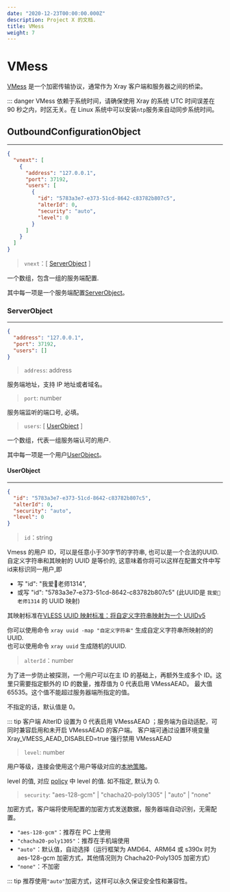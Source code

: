 ```yaml
---
date: "2020-12-23T00:00:00.000Z"
description: Project X 的文档.
title: VMess
weight: 7
---
```


# VMess

[VMess](../../../develop/protocols/vmess) 是一个加密传输协议，通常作为 Xray 客户端和服务器之间的桥梁。

::: danger
VMess 依赖于系统时间，请确保使用 Xray 的系统 UTC 时间误差在 90 秒之内，时区无关。在 Linux 系统中可以安装`ntp`服务来自动同步系统时间。</br>


## OutboundConfigurationObject

---

```json
{
  "vnext": [
    {
      "address": "127.0.0.1",
      "port": 37192,
      "users": [
        {
          "id": "5783a3e7-e373-51cd-8642-c83782b807c5",
          "alterId": 0,
          "security": "auto",
          "level": 0
        }
      ]
    }
  ]
}
```

> `vnext`：\[ [ServerObject](#serverobject) \]

一个数组，包含一组的服务端配置. 

其中每一项是一个服务端配置[ServerObject](#serverobject)。



### ServerObject
---

```json
{
  "address": "127.0.0.1",
  "port": 37192,
  "users": []
}
```

> `address`: address

服务端地址，支持 IP 地址或者域名。

> `port`: number

服务端监听的端口号, 必填。

> `users`: \[ [UserObject](#userobject) \]

一个数组，代表一组服务端认可的用户.

其中每一项是一个用户[UserObject](#userobject)。



#### UserObject
---
```json
{
  "id": "5783a3e7-e373-51cd-8642-c83782b807c5",
  "alterId": 0,
  "security": "auto",
  "level": 0
}
```

> `id`：string

Vmess 的用户 ID，可以是任意小于30字节的字符串, 也可以是一个合法的UUID. </br>
自定义字符串和其映射的 UUID 是等价的, 这意味着你将可以这样在配置文件中写id来标识同一用户,即
  - 写    "id": "我爱🍉老师1314",
  - 或写    "id": "5783a3e7-e373-51cd-8642-c83782b807c5" (此UUID是 `我爱🍉老师1314` 的 UUID 映射)  
 
其映射标准在[VLESS UUID 映射标准：将自定义字符串映射为一个 UUIDv5](https://github.com/XTLS/Xray-core/issues/158)

你可以使用命令 `xray uuid -map "自定义字符串"` 生成自定义字符串所映射的的 UUID.</br> 
也可以使用命令 `xray uuid` 生成随机的UUID. 

> `alterId`：number

为了进一步防止被探测，一个用户可以在主 ID 的基础上，再额外生成多个 ID。这里只需要指定额外的 ID 的数量，推荐值为 0 代表启用 VMessAEAD。
最大值 65535。这个值不能超过服务器端所指定的值。

不指定的话，默认值是 0。

::: tip
客户端 AlterID 设置为 0 代表启用 VMessAEAD ；服务端为自动适配，可同时兼容启用和未开启 VMessAEAD 的客户端。
客户端可通过设置环境变量 Xray_VMESS_AEAD_DISABLED=true 强行禁用 VMessAEAD


> `level`: number

用户等级，连接会使用这个用户等级对应的[本地策略](../../base/policy#levelpolicyobject)。

level 的值, 对应 [policy](../../base/policy#policyobject) 中 level 的值. 如不指定, 默认为 0.

> `security`: "aes-128-gcm" | "chacha20-poly1305" | "auto" | "none"

加密方式，客户端将使用配置的加密方式发送数据，服务器端自动识别，无需配置。

- `"aes-128-gcm"`：推荐在 PC 上使用
- `"chacha20-poly1305"`：推荐在手机端使用
- `"auto"`：默认值，自动选择（运行框架为 AMD64、ARM64 或 s390x 时为 aes-128-gcm 加密方式，其他情况则为 Chacha20-Poly1305 加密方式）
- `"none"`：不加密

::: tip
推荐使用`"auto"`加密方式，这样可以永久保证安全性和兼容性。
